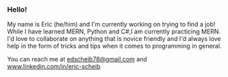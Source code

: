 ### Hello!

  My name is Eric (he/him) and I'm currently working on trying to find a job! While I have learned MERN, Python and C#,I am currently practicing MERN.
I'd love to collaborate on anything that is novice friendly and I'd always love help in the form of tricks and tips when it comes to programming in general. 

You can reach me at edscheib78@gmail.com and www.linkedin.com/in/eric-scheib 

<!--
**EDScheib78/EDScheib78** is a ✨ _special_ ✨ repository because its `README.md` (this file) appears on your GitHub profile.

Here are some ideas to get you started:

- 🔭 I’m currently working on ...
- 🌱 I’m currently learning ...
- 👯 I’m looking to collaborate on ...
- 🤔 I’m looking for help with ...
- 💬 Ask me about ...
- 📫 How to reach me: ...
- 😄 Pronouns: ...
- ⚡ Fun fact: ...
-->
